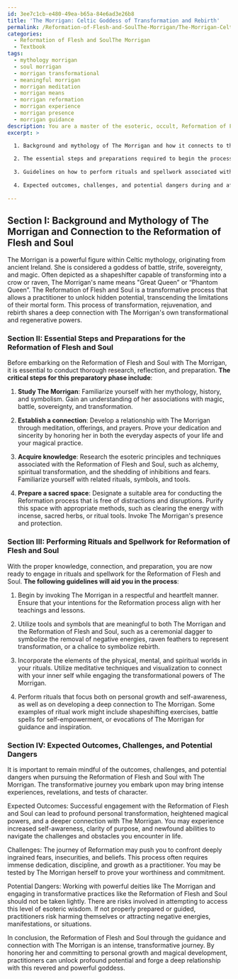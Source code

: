 ```yaml
---
id: 3ee7c1cb-e480-49ea-b65a-84e6ad3e26b8
title: 'The Morrigan: Celtic Goddess of Transformation and Rebirth'
permalink: /Reformation-of-Flesh-and-SoulThe-Morrigan/The-Morrigan-Celtic-Goddess-of-Transformation-and-Rebirth/
categories:
  - Reformation of Flesh and SoulThe Morrigan
  - Textbook
tags:
  - mythology morrigan
  - soul morrigan
  - morrigan transformational
  - meaningful morrigan
  - morrigan meditation
  - morrigan means
  - morrigan reformation
  - morrigan experience
  - morrigan presence
  - morrigan guidance
description: You are a master of the esoteric, occult, Reformation of Flesh and SoulThe Morrigan and education, you have written many textbooks on the subject in ways that provide students with rich and deep understanding of the subject. You are being asked to write textbook-like sections on a topic and you do it with full context, explainability, and reliability in accuracy to the true facts of the topic at hand, in a textbook style that a student would easily be able to learn from, in a rich, engaging, and contextual way. Always include relevant context (such as formulas and history), related concepts, and in a way that someone can gain deep insights from.
excerpt: >

  1. Background and mythology of The Morrigan and how it connects to the Reformation of Flesh and Soul.
  
  2. The essential steps and preparations required to begin the process of Reformation.
  
  3. Guidelines on how to perform rituals and spellwork associated with the Reformation of Flesh and Soul when working with The Morrigan.
  
  4. Expected outcomes, challenges, and potential dangers during and after the Reformation.
  
---
```

## Section I: Background and Mythology of The Morrigan and Connection to the Reformation of Flesh and Soul

The Morrigan is a powerful figure within Celtic mythology, originating from ancient Ireland. She is considered a goddess of battle, strife, sovereignty, and magic. Often depicted as a shapeshifter capable of transforming into a crow or raven, The Morrigan's name means "Great Queen” or “Phantom Queen”. The Reformation of Flesh and Soul is a transformative process that allows a practitioner to unlock hidden potential, transcending the limitations of their mortal form. This process of transformation, rejuvenation, and rebirth shares a deep connection with The Morrigan's own transformational and regenerative powers.

### Section II: Essential Steps and Preparations for the Reformation of Flesh and Soul

Before embarking on the Reformation of Flesh and Soul with The Morrigan, it is essential to conduct thorough research, reflection, and preparation. **The critical steps for this preparatory phase include**:

1. **Study The Morrigan**: Familiarize yourself with her mythology, history, and symbolism. Gain an understanding of her associations with magic, battle, sovereignty, and transformation.

2. **Establish a connection**: Develop a relationship with The Morrigan through meditation, offerings, and prayers. Prove your dedication and sincerity by honoring her in both the everyday aspects of your life and your magical practice.

3. **Acquire knowledge**: Research the esoteric principles and techniques associated with the Reformation of Flesh and Soul, such as alchemy, spiritual transformation, and the shedding of inhibitions and fears. Familiarize yourself with related rituals, symbols, and tools.

4. **Prepare a sacred space**: Designate a suitable area for conducting the Reformation process that is free of distractions and disruptions. Purify this space with appropriate methods, such as clearing the energy with incense, sacred herbs, or ritual tools. Invoke The Morrigan's presence and protection.

### Section III: Performing Rituals and Spellwork for Reformation of Flesh and Soul

With the proper knowledge, connection, and preparation, you are now ready to engage in rituals and spellwork for the Reformation of Flesh and Soul. **The following guidelines will aid you in the process**:

1. Begin by invoking The Morrigan in a respectful and heartfelt manner. Ensure that your intentions for the Reformation process align with her teachings and lessons.

2. Utilize tools and symbols that are meaningful to both The Morrigan and the Reformation of Flesh and Soul, such as a ceremonial dagger to symbolize the removal of negative energies, raven feathers to represent transformation, or a chalice to symbolize rebirth.

3. Incorporate the elements of the physical, mental, and spiritual worlds in your rituals. Utilize meditative techniques and visualization to connect with your inner self while engaging the transformational powers of The Morrigan.

4. Perform rituals that focus both on personal growth and self-awareness, as well as on developing a deep connection to The Morrigan. Some examples of ritual work might include shapeshifting exercises, battle spells for self-empowerment, or evocations of The Morrigan for guidance and inspiration.

### Section IV: Expected Outcomes, Challenges, and Potential Dangers

It is important to remain mindful of the outcomes, challenges, and potential dangers when pursuing the Reformation of Flesh and Soul with The Morrigan. The transformative journey you embark upon may bring intense experiences, revelations, and tests of character.

Expected Outcomes: Successful engagement with the Reformation of Flesh and Soul can lead to profound personal transformation, heightened magical powers, and a deeper connection with The Morrigan. You may experience increased self-awareness, clarity of purpose, and newfound abilities to navigate the challenges and obstacles you encounter in life.

Challenges: The journey of Reformation may push you to confront deeply ingrained fears, insecurities, and beliefs. This process often requires immense dedication, discipline, and growth as a practitioner. You may be tested by The Morrigan herself to prove your worthiness and commitment.

Potential Dangers: Working with powerful deities like The Morrigan and engaging in transformative practices like the Reformation of Flesh and Soul should not be taken lightly. There are risks involved in attempting to access this level of esoteric wisdom. If not properly prepared or guided, practitioners risk harming themselves or attracting negative energies, manifestations, or situations.

In conclusion, the Reformation of Flesh and Soul through the guidance and connection with The Morrigan is an intense, transformative journey. By honoring her and committing to personal growth and magical development, practitioners can unlock profound potential and forge a deep relationship with this revered and powerful goddess.
